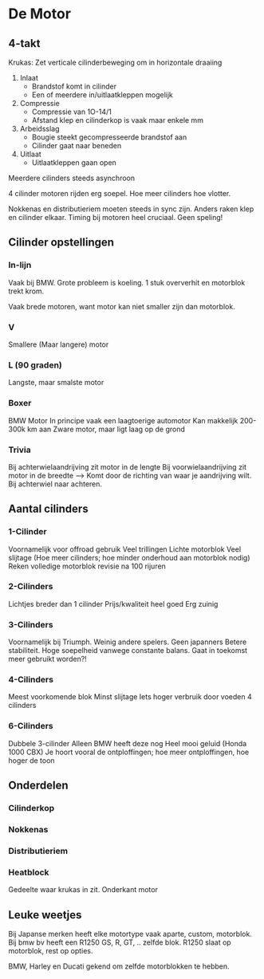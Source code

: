 # De Motor
## 4-takt
Krukas: Zet verticale cilinderbeweging om in horizontale draaiing
1. Inlaat
	- Brandstof komt in cilinder
	- Een of meerdere in/uitlaatkleppen mogelijk
2. Compressie
	- Compressie van 1O-14/1
	- Afstand klep en cilinderkop is vaak maar enkele mm
3. Arbeidsslag
	- Bougie steekt gecompresseerde brandstof aan
	- Cilinder gaat naar beneden
4. Uitlaat
	- Uitlaatkleppen gaan open

Meerdere cilinders steeds asynchroon

4 cilinder motoren rijden erg soepel. Hoe meer cilinders hoe vlotter.

Nokkenas en distributieriem moeten steeds in sync zijn. Anders raken klep en cilinder elkaar.
Timing bij motoren heel cruciaal. Geen speling!

## Cilinder opstellingen
### In-lijn
Vaak bij BMW.
Grote probleem is koeling. 1 stuk oververhit en motorblok trekt krom.

Vaak brede motoren, want motor kan niet smaller zijn dan motorblok.

### V
Smallere (Maar langere) motor

### L (90 graden)
Langste, maar smalste motor

### Boxer
BMW Motor
In principe vaak een laagtoerige automotor
Kan makkelijk 200-300k km aan
Zware motor, maar ligt laag op de grond

### Trivia
Bij achterwielaandrijving zit motor in de lengte
Bij voorwielaandrijving zit motor in de breedte
--> Komt door de richting van waar je aandrijving wilt. Bij achterwiel naar achteren.

## Aantal cilinders
### 1-Cilinder
Voornamelijk voor offroad gebruik
Veel trillingen
Lichte motorblok
Veel slijtage (Hoe meer cilinders; hoe minder onderhoud aan motorblok nodig)
Reken volledige motorblok revisie na 100 rijuren

### 2-Cilinders
Lichtjes breder dan 1 cilinder
Prijs/kwaliteit heel goed
Erg zuinig

### 3-Cilinders
Voornamelijk bij Triumph. Weinig andere spelers. Geen japanners
Betere stabiliteit. Hoge soepelheid vanwege constante balans.
Gaat in toekomst meer gebruikt worden?!

### 4-Cilinders
Meest voorkomende blok
Minst slijtage
Iets hoger verbruik door voeden 4 cilinders

### 6-Cilinders
Dubbele 3-cilinder
Alleen BMW heeft deze nog
Heel mooi geluid (Honda 1000 CBX)
	Je hoort vooral de ontploffingen; hoe meer ontploffingen, hoe hoger de toon

## Onderdelen
### Cilinderkop

### Nokkenas

### Distributieriem

### Heatblock
Gedeelte waar krukas in zit.
Onderkant motor

## Leuke weetjes
Bij Japanse merken heeft elke motortype vaak aparte, custom, motorblok.
Bij bmw bv heeft een R1250 GS, R, GT, .. zelfde blok. R1250 slaat op motorblok, rest op opties.

BMW, Harley en Ducati gekend om zelfde motorblokken te hebben.